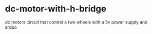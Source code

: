 # dc-motor-with-h-bridge
dc motors circuit that control a two wheels with a 5v power supply and arduo
